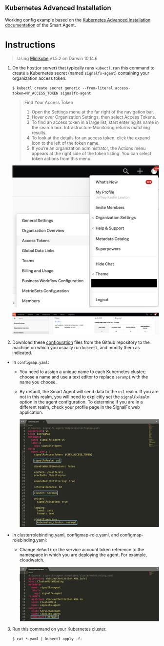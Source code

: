 ## Kubernetes Advanced Installation

Working config example based on the [Kubernetes Advanced Installation documentation](https://docs.signalfx.com/en/latest/integrations/kubernetes/k8s-advanced-installation.html#kubernetes-advanced-installation) of the Smart Agent.


# Instructions 
> Using [Minikube](https://minikube.sigs.k8s.io/docs/) v1.5.2 on Darwin 10.14.6

1. On the host(or server) that typically runs `kubectl`, run this command to create a Kubernetes secret (named `signalfx-agent`) containing your organization access token:

    `$ kubectl create secret generic --from-literal access-token=MY_ACCESS_TOKEN signalfx-agent`
    
    > Find Your Access Token
    > 1. Open the Settings menu at the far right of the navigation bar.
    > 2. Hover over Organization Settings, then select Access Tokens.
    > 3. To find an access token in a large list, start entering its name in the search box. Infrastructure Monitoring returns matching results.
    > 4. To look at the details for an access token, click the expand icon to the left of the token name.
    > 5. If you’re an organization administrator, the Actions menu appears at the right side of the token listing. You can select token actions from this menu.
    
    ![token](access_token11.png)

    ![token](access_token2.png)
    
    

2. Download these [configuration](https://github.com/jlawtonSFX/o11yseramp/tree/main/Week%202/Kubernetes%20Advanced%20Installation/K8s) files from the Github repository to the machine on which you usually run `kubectl`, and modify them as indicated.

- In `configmap.yaml`:
  - You need to assign a unique name to each Kubernetes cluster; choose a name and use a text editor to replace `seramp1` with the name you choose.
  - By default, the Smart Agent will send data to the `us1` realm. If you are not in this realm, you will need to explicitly set the `signalFxRealm` option in the agent configuration. To determine if you are in a different realm, check your profile page in the SignalFx web application.
  
    ![configmap](configmap.png)
  
- In clusterrolebinding.yaml, configmap-role.yaml, and configmap-rolebinding.yaml:
  - Change `default` or the service account token reference to the namespace in which you are deploying the agent. For example, cloudwatch.
  
    ![clusterrolebinding](clusterrolebinding.png)

3. Run this command on your Kubernetes cluster.

   `$ cat *.yaml | kubectl apply -f-`
  


